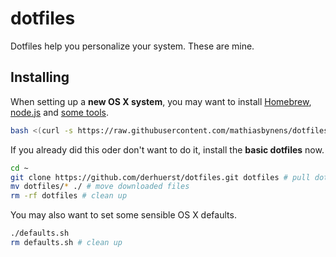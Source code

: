 # dotfiles

Dotfiles help you personalize your system. These are mine.

## Installing

When setting up a **new OS X system**, you may want to install [Homebrew](https://brew.sh/), [node.js](https://nodejs.org/) and [some tools](bootstrap.sh).

```bash
bash <(curl -s https://raw.githubusercontent.com/mathiasbynens/dotfiles/master/bootstrap.sh)
```

If you already did this oder don't want to do it, install the **basic dotfiles** now.

```bash
cd ~
git clone https://github.com/derhuerst/dotfiles.git dotfiles # pull dotfiles
mv dotfiles/* ./ # move downloaded files
rm -rf dotfiles # clean up
```

You may also want to set some sensible OS X defaults.

```bash
./defaults.sh
rm defaults.sh # clean up
```
